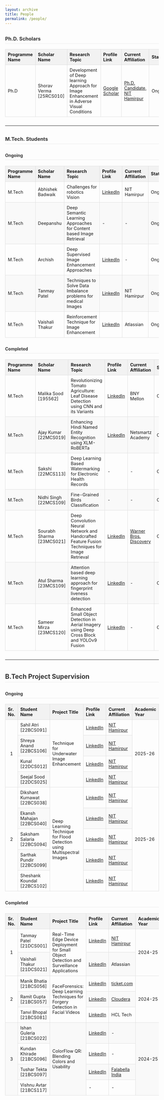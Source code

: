 ```yaml
---
layout: archive
title: People
permalink: /people/
---
```


<style>
    table {
        width: 100%;
        border-collapse: collapse;
        margin-bottom: 2em;
        font-size: 0.9rem;
    }
    th, td {
        border: 1px solid #dddddd;
        text-align: left;
        padding: 8px;
        vertical-align: middle;
    }
    th {
        background-color: #f2f2f2;
        font-weight: bold;
    }
    tr:nth-child(even) {
        background-color: #f9f9f9;
    }
    h2, h3, h4 {
        color: #333;
        border-bottom: 2px solid #f2f2f2;
        padding-bottom: 5px;
        margin-top: 2em;
    }
</style>

<h3>Ph.D. Scholars</h3>
<table>
    <thead>
        <tr>
            <th>Programme Name</th>
            <th>Scholar Name</th>
            <th>Research Topic</th>
            <th>Profile Link</th>
            <th>Current Affiliation</th>
            <th>Status</th>
            <th>Year</th>
            <th>Co-Supervisor(s)</th>
        </tr>
    </thead>
    <tbody>
        <tr>
            <td>Ph.D</td>
            <td>Shorav Verma [25RCS010]</td>
            <td>Development of Deep learning Approach for Image Enhancement in Adverse Visual Conditions</td>
            <td><a href="https://scholar.google.com/citations?hl=en&user=qGyUdlcAAAAJ">Google Scholar</a></td>
            <td><a href="https://scholar.google.com/citations?hl=en&user=qGyUdlcAAAAJ">Ph.D. Candidate, NIT Hamirpur</a></td>
            <td>Ongoing</td>
            <td>2025</td>
            <td>-</td>
        </tr>
    </tbody>
</table>

<hr>

<h3>M.Tech. Students</h3>
<h4>Ongoing</h4>
<table>
    <thead>
        <tr>
            <th>Programme Name</th>
            <th>Scholar Name</th>
            <th>Research Topic</th>
            <th>Profile Link</th>
            <th>Current Affiliation</th>
            <th>Status</th>
            <th>Year</th>
            <th>Co-Supervisor(s)</th>
        </tr>
    </thead>
    <tbody>
        <tr>
            <td>M.Tech</td>
            <td>Abhishek Badwaik</td>
            <td>Challenges for robotics Vision</td>
            <td><a href="https://www.linkedin.com/in/abhishek-badwaik-624685383">LinkedIn</a></td>
            <td>NIT Hamirpur</td>
            <td>Ongoing</td>
            <td>2025</td>
            <td>-</td>
        </tr>
        <tr>
            <td>M.Tech</td>
            <td>Deepanshu</td>
            <td>Deep Semantic Learning Approaches for Content based Image Retrieval</td>
            <td>-</td>
            <td>-</td>
            <td>Ongoing</td>
            <td>2025</td>
            <td>-</td>
        </tr>
        <tr>
            <td>M.Tech</td>
            <td>Archish</td>
            <td>Deep Supervised Image Enhancement Approaches</td>
            <td><a href="https://www.linkedin.com/in/archish-k-0408892b3/">LinkedIn</a></td>
            <td>-</td>
            <td>Ongoing</td>
            <td>2025</td>
            <td>-</td>
        </tr>
        <tr>
            <td>M.Tech</td>
            <td>Tanmay Patel</td>
            <td>Techniques to Solve Data Imbalance problems for medical Images</td>
            <td><a href="https://www.linkedin.com/in/tanmay-patel-9266812a5">LinkedIn</a></td>
            <td>NIT Hamirpur</td>
            <td>Ongoing</td>
            <td>2025</td>
            <td>-</td>
        </tr>
        <tr>
            <td>M.Tech</td>
            <td>Vaishali Thakur</td>
            <td>Reinforcement Technique for Image Enhancement</td>
            <td><a href="https://www.linkedin.com/in/vaishali2054">LinkedIn</a></td>
            <td>Atlassian</td>
            <td>Ongoing</td>
            <td>2025</td>
            <td>-</td>
        </tr>
    </tbody>
</table>

<h4>Completed</h4>
<table>
    <thead>
        <tr>
            <th>Programme Name</th>
            <th>Scholar Name</th>
            <th>Research Topic</th>
            <th>Profile Link</th>
            <th>Current Affiliation</th>
            <th>Status</th>
            <th>Year</th>
            <th>Co-Supervisor(s)</th>
        </tr>
    </thead>
    <tbody>
        <tr>
            <td>M.Tech</td>
            <td>Malika Sood [195562]</td>
            <td>Revolutionizing Tomato Agriculture: Leaf Disease Detection using CNN and its Variants</td>
            <td><a href="http://linkedin.com/in/msood19">LinkedIn</a></td>
            <td>BNY Mellon</td>
            <td>Completed</td>
            <td>2024</td>
            <td>Dr. Jyoti Srivastava</td>
        </tr>
        <tr>
            <td>M.Tech</td>
            <td>Ajay Kumar [22MCS019]</td>
            <td>Enhancing Hindi Named Entity Recognition using XLM-RoBERTa</td>
            <td><a href="https://www.linkedin.com/in/ajay-kumar-193775244">LinkedIn</a></td>
            <td>Netsmartz Academy</td>
            <td>Completed</td>
            <td>2024</td>
            <td>Dr. Jyoti Srivastava</td>
        </tr>
        <tr>
            <td>M.Tech</td>
            <td>Sakshi [22MCS113]</td>
            <td>Deep Learning Based Watermarking for Electronic Health Records</td>
            <td>-</td>
            <td>-</td>
            <td>Completed</td>
            <td>2024</td>
            <td>Dr. Mohit Kumar</td>
        </tr>
        <tr>
            <td>M.Tech</td>
            <td>Nidhi Singh [22MCS109]</td>
            <td>Fine-Grained Birds Classification</td>
            <td>-</td>
            <td>-</td>
            <td>Completed</td>
            <td>2024</td>
            <td>Dr. Mohit Kumar</td>
        </tr>
         <tr>
            <td>M.Tech</td>
            <td>Sourabh Sharma [23MCS021]</td>
            <td>Deep Convolution Neural Network and Handcrafted Feature Fusion Techniques for Image Retrieval</td>
            <td><a href="https://www.linkedin.com/in/sourabh-sharma-a487191b2/">LinkedIn</a></td>
            <td><a href="https://www.linkedin.com/company/warner-bros-discovery/">Warner Bros. Discovery</a></td>
            <td>Completed</td>
            <td>2025</td>
            <td>-</td>
        </tr>
        <tr>
            <td>M.Tech</td>
            <td>Atul Sharma [23MCS109]</td>
            <td>Attention based deep learning approach for fingerprint liveness detection</td>
            <td><a href="https://www.linkedin.com/in/atul-sharma-42bbb42a89/">LinkedIn</a></td>
            <td>-</td>
            <td>Completed</td>
            <td>2025</td>
            <td>-</td>
        </tr>
        <tr>
            <td>M.Tech</td>
            <td>Sameer Mirza [23MCS120]</td>
            <td>Enhanced Small Object Detection in Aerial Imagery using Deep Cross Block and YOLOv9 Fusion</td>
            <td><a href="https://www.linkedin.com/in/sameermirza25/">LinkedIn</a></td>
            <td>-</td>
            <td>Completed</td>
            <td>2025</td>
            <td>-</td>
        </tr>
    </tbody>
</table>

<hr>

<h2>B.Tech Project Supervision</h2>
<h4>Ongoing</h4>
<table>
    <thead>
        <tr>
            <th>Sr. No.</th>
            <th>Student Name</th>
            <th>Project Title</th>
            <th>Profile Link</th>
            <th>Current Affiliation</th>
            <th>Academic Year</th>
            <th>Status</th>
        </tr>
    </thead>
    <tbody>
        <tr>
            <td rowspan="4" style="text-align:center;">1</td>
            <td>Sahil Atri [22BCS091]</td>
            <td rowspan="4">Technique for Underwater Image Enhancement</td>
            <td><a href="https://www.linkedin.com/in/sahil-atri-279940263/">LinkedIn</a></td>
            <td><a href=" https://nith.ac.in/computer-science-engineering ">NIT Hamirpur</a></td>
            <td rowspan="4">2025-26</td>
            <td rowspan="4">Ongoing</td>
        </tr>
        <tr>
            <td>Shreya Anand [22BCS106]</td>
            <td><a href="https://www.linkedin.com/in/shreya-anand-2000a4278/">LinkedIn</a></td>
            <td><a href=" https://nith.ac.in/computer-science-engineering ">NIT Hamirpur</a></td>
        </tr>
        <tr>
            <td>Kunal [22DCS012]</td>
            <td><a href="https://www.linkedin.com/in/kunal-dhiman-0558b425b">LinkedIn</a></td>
            <td><a href=" https://nith.ac.in/computer-science-engineering ">NIT Hamirpur</a></td>
        </tr>
        <tr>
            <td>Seejal Sood [22DCS025]</td>
            <td><a href="https://www.linkedin.com/in/seejal-sood-73221325a/">LinkedIn</a></td></td>
            <td><a href=" https://nith.ac.in/computer-science-engineering ">NIT Hamirpur</a></td>
        </tr>
        <tr>
            <td rowspan="5" style="text-align:center;">2</td>
            <td>Dikshant Kumawat [22BCS038]</td>
            <td rowspan="5">Deep Learning Technique for Flood Detection using Multispectral Images</td>
            <td><a href="https://www.linkedin.com/in/dikshant936/">LinkedIn</a></td>
            <td><a href=" https://nith.ac.in/computer-science-engineering ">NIT Hamirpur</a></td>
            <td rowspan="5">2025-26</td>
            <td rowspan="5">Ongoing</td>
        </tr>
        <tr>
            <td>Ekansh Mahajan [22BCS040]</td>
            <td><a href="https://www.linkedin.com/in/ekansh-mahajan-6199ba248/">LinkedIn</a></td>
            <td><a href=" https://nith.ac.in/computer-science-engineering ">NIT Hamirpur</a></td>
        </tr>
        <tr>
            <td>Saksham Salaria [22BCS094]</td>
            <td><a href="https://www.linkedin.com/in/saksham-salaria-34455125a/">LinkedIn</a></td>
            <td><a href=" https://nith.ac.in/computer-science-engineering ">NIT Hamirpur</a></td>
        </tr>
        <tr>
            <td>Sarthak Pundir [22BCS099]</td>
            <td><a href="https://www.linkedin.com/in/sheshankkoundal1722/">LinkedIn</a></td>
            <td><a href=" https://nith.ac.in/computer-science-engineering ">NIT Hamirpur</a></td>
        </tr>
        <tr>
            <td>Sheshank Koundal [22BCS102]</td>
            <td><a href="https://www.linkedin.com/in/sheshankkoundal1722/">LinkedIn</a></td> 
            <td><a href=" https://nith.ac.in/computer-science-engineering ">NIT Hamirpur</a></td>
        </tr>
    </tbody>
</table>

<h4>Completed</h4>
<table>
    <thead>
        <tr>
            <th>Sr. No.</th>
            <th>Student Name</th>
            <th>Project Title</th>
            <th>Profile Link</th>
            <th>Current Affiliation</th>
            <th>Academic Year</th>
            <th>Status</th>
        </tr>
    </thead>
    <tbody>
        <tr>
            <td rowspan="2" style="text-align:center;">1</td>
            <td>Tanmay Patel [21DCS001]</td>
            <td rowspan="2">Real-Time Edge Device Deployment for Small Object Detection and Surveillance Applications</td>
            <td><a href="https://www.linkedin.com/in/tanmay-patel-9266812a5">LinkedIn</a></td>
            <td><a href=" https://nith.ac.in/computer-science-engineering ">NIT Hamirpur</a></td>
            <td rowspan="2">2024-25</td>
            <td rowspan="2">Completed</td>
        </tr>
        <tr>
            <td>Vaishali Thakur [21DCS021]</td>
            <td><a href="https://www.linkedin.com/in/vaishali2054">LinkedIn</a></td>
            <td>Atlassian</td>
        </tr>
        <tr>
            <td rowspan="3" style="text-align:center;">2</td>
            <td>Manik Bhatia [21BCS056]</td>
            <td rowspan="3">FaceForensics: Deep Learning Techniques for Forgery Detection in Facial Videos</td>
            <td><a href="https://www.linkedin.com/in/manik-bhatia-84711820b/">LinkedIn</a></td>
            <td><a href="https://www.linkedin.com/company/pt-global-tiket-network/">ticket.com</a></td>
            <td rowspan="3">2024-25</td>
            <td rowspan="3">Completed</td>
        </tr>
        <tr>
            <td>Ramit Gupta [21BCS057]</td>
            <td><a href="https://www.linkedin.com/in/ramit-gupta-47930622a/">LinkedIn</a></td>
            <td><a href="https://www.linkedin.com/company/cloudera/">Cloudera</a></td>
        </tr>
        <tr>
            <td>Tanvi Bhopal [21BCS081]</td>
            <td><a href="http://linkedin.com/in/tanvi-bhopal-229046237">LinkedIn</a></td>
            <td>HCL Tech</td>
        </tr>
        <tr>
            <td rowspan="4" style="text-align:center;">3</td>
            <td>Ishan Guleria [21BCS022]</td>
            <td rowspan="4">ColorFlow QR: Blending Colors and Usability</td>
            <td><a href="https://www.linkedin.com/in/ishan-guleria-305681229/">LinkedIn</a></td>
            <td>-</td>
            <td rowspan="4">2024-25</td>
            <td rowspan="4">Completed</td>
        </tr>
        <tr>
            <td>Kundan Khirade [21BCS096]</td>
            <td><a href="https://www.linkedin.com/in/kundankhirade/">LinkedIn</a></td>
            <td>-</td>
        </tr>
        <tr>
            <td>Tushar Tekta [21BCS097]</td>
            <td><a href="https://www.linkedin.com/in/itsitushar">LinkedIn</a></td>
            <td><a href="https://falabellaindia.com/">Falabella India</a></td>
        </tr>
        <tr>
            <td>Vishnu Avtar [21BCS117]</td>
            <td>-</td>
            <td>-</td>
        </tr>
    </tbody>
</table>
